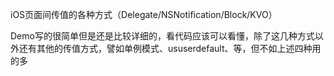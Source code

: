 iOS页面间传值的各种方式（Delegate/NSNotification/Block/KVO）

Demo写的很简单但是还是比较详细的，看代码应该可以看懂，除了这几种方式以外还有其他的传值方式，譬如单例模式、ususerdefault、等，但不如上述四种用的多

